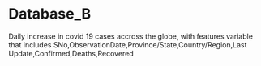 # Database_B

Daily increase in covid 19 cases accross the globe, with features variable that includes SNo,ObservationDate,Province/State,Country/Region,Last Update,Confirmed,Deaths,Recovered
